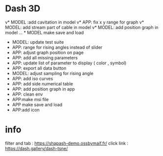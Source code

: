 

# Dash 3D
 v* MODEL :add cavitation in model 
 v* APP: fix x y range for graph
 v* MODEL: add stream part of cable in model 
 v* MODEL: add position graph in model 
 ... * MODEL make save and load
 * MODEL: update test suite
 * APP: range for rising angles instead of slider
 * APP: adjust graph position on page
 * APP: add all missing parameters 
 * APP: update list of parameter to display ( color , symbol)
 * APP: export all data button
 * MODEL: adjust sampling for rising angle
 * APP: add iso curves
 * APP: add side numerical table 
 * APP: add position graph in app
 * APP: clean env 
 * APP:make msi file 
 * APP make save and load
 * APP:add icon 
 

# info 
 filter and tab : https://shapash-demo.ossbymaif.fr/
 click link : https://dash.gallery/dash-tsne/